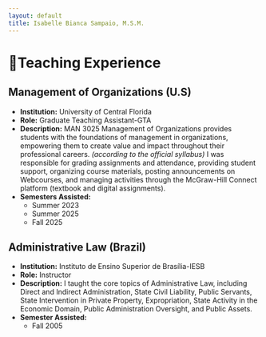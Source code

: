 ```yaml
---
layout: default
title: Isabelle Bianca Sampaio, M.S.M.
---
```


# 📖Teaching Experience

## Management of Organizations (U.S)
- **Institution:** University of Central Florida
- **Role:** Graduate Teaching Assistant-GTA
- **Description:** MAN 3025 Management of Organizations provides students with the foundations of management in organizations, empowering them to create value and impact throughout their professional careers. *(according to the official syllabus)*
I was responsible for grading assignments and attendance, providing student support, organizing course materials, posting announcements on Webcourses, and managing activities through the McGraw-Hill Connect platform (textbook and digital assignments).
- **Semesters Assisted:**
    - Summer 2023
    - Summer 2025
    - Fall 2025

## Administrative Law (Brazil)
- **Institution:** Instituto de Ensino Superior de Brasília-IESB
- **Role:** Instructor
- **Description:** I taught the core topics of Administrative Law, including Direct and Indirect Administration, State Civil Liability, Public Servants, State Intervention in Private Property, Expropriation, State Activity in the Economic Domain, Public Administration Oversight, and Public Assets.
- **Semester Assisted:**
    - Fall 2005